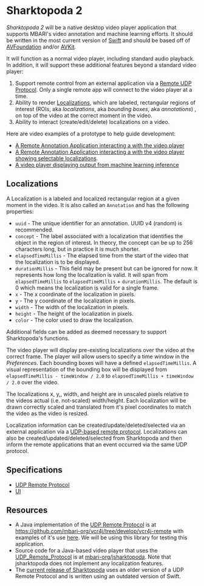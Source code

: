 # Sharktopoda 2

_Sharktopoda 2_ will be a native desktop video player application that supports MBARI's video annotation and machine learning efforts. It should be written in the most current version of [Swift](https://developer.apple.com/swift/) and should be based off of [AVFoundation](https://developer.apple.com/av-foundation/) and/or [AVKit](https://developer.apple.com/documentation/avkit).

It will function as a normal video player, including standard audio playback. In addition, it will support these additional features beyond a standard video player:

1. Support remote control from an external application via a [Remote UDP Protocol](UDP_Remote_Protocol.md). Only a single remote app will connect to the video player at a time.
2. Ability to render [Localizations](#localizations), which are labeled, rectangular regions of interest (ROIs, aka _localizations_, aka _bounding boxes_, aka _annotations_) , on top of the video at the correct moment in the video.
3. Ability to interact (create/edit/delete) localizations on a video.

Here are video examples of a prototype to help guide development:

- [A Remote Annotation Application interacting a with the video player](https://youtu.be/FKeuG8-UYC0)
- [A Remote Annotation Application interacting a with the video player showing selectable localizations](https://youtu.be/m8jOhxDvv5Y).
- [A video player displaying output from machine learning inference](https://youtu.be/AZr0WcuEffQ)

## Localizations

A Localization is a labeled and localized rectangular region at a given moment in the video. It is also called an `Annotation` and has the following properties:

- `uuid` - The unique identifier for an annotation. UUID v4 (random) is recommended.
- `concept` - The label associated with a localization that identifies the object in the region of interest. In theory, the concept can be up to 256 characters long, but in practice it is much shorter.
- `elapsedTimeMillis` - The elapsed time from the start of the video that the localization is to be displayed.
- `durationMillis` - This field may be present but can be ignored for now. It represents how long the localization is valid. It will span from `elapsedTimeMillis` to `elapsedTimeMillis` + `durationMillis`. The default is 0 which means the localization is valid for a single frame.
- `x` - The x coordinate of the localization in pixels.
- `y` - The y coordinate of the localization in pixels.
- `width` - The width of the localization in pixels.
- `height` - The height of the localization in pixels.
- `color` - The color used to draw the localization.

Additional fields can be added as deemed necessary to support Sharktopoda's functions.

The video player will display pre-existing localizations over the video at the correct frame. The player will allow users to specify a time window in the _Preferences_. Each bounding boxes will have a defined `elapsedTimeMillis`. A visual representation of the bounding box will be displayed from `elapsedTimeMillis - timeWindow / 2.0` to `elapsedTimeMillis + timeWindow / 2.0` over the video.

The localizations x, y,, width, and height are in unscaled pixels relative to the videos actual (i.e. not-scaled) width/height. Each localization will be drawn correctly scaled and translated from it's pixel coordinates to match the video as the video is resized.

Localization information can be created/update/deleted/selected via an external application via a [UDP-based remote protocol](UDP_Remote_Protocol.md). Localizations can also be created/updated/deleted/selected from Sharktopoda and then inform the remote applications that an event occurred via the same UDP protocol.

## Specifications

- [UDP Remote Protocol](UDP_Remote_Protocol.md)
- [UI](UI.md)

## Resources

- A Java implementation of the [UDP Remote Protocol](UDP_Remote_Protocol.md) is at <https://github.com/mbari-org/vcr4j/tree/develop/vcr4j-remote> with examples of it's use [here](https://github.com/mbari-org/vcr4j/tree/develop/vcr4j-examples/src/main/java/org/mbari/vcr4j/examples/remote). We will be using this library for testing this application.
- Source code for a Java-based video player that uses the [UDP_Remote_Protocol](UDP_Remote_Protocol.md) is at [mbari-org/jsharktopoda](https://github.com/mbari-org/jsharktopoda/tree/feature/vcr4j-remote). Note that jsharktopoda does not implement any localization features.
- The [current release of Sharktopoda](https://github.com/mbari-org/Sharktopoda/releases) uses an older version of a UDP Remote Protocol and is written using an outdated version of Swift.

